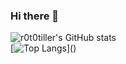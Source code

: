 ### Hi there 👋

<!--
**r0t0tiller/r0t0tiller** is a ✨ _special_ ✨ repository because its `README.md` (this file) appears on your GitHub profile.

Here are some ideas to get you started:

- 🔭 I’m currently working on ...
- 🌱 I’m currently learning ...
- 👯 I’m looking to collaborate on ...
- 🤔 I’m looking for help with ...
- 💬 Ask me about ...
- 📫 How to reach me: ...
- 😄 Pronouns: ...
- ⚡ Fun fact: ...
-->
![r0t0tiller's GitHub stats](https://github-readme-stats.vercel.app/api?username=r0t0tiller&show_icons=true&theme=dark)  
[![Top Langs](https://github-readme-stats.vercel.app/api/top-langs/?username=r0t0tiller&layout=compact&bg_color=1a1a1a&text_color=c9cacc&title_color=ffffff")]()
